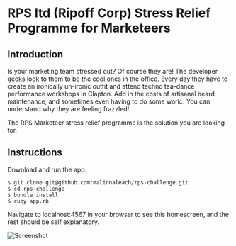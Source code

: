 # RPS ltd (Ripoff Corp) Stress Relief Programme for Marketeers

Introduction
-------
Is your marketing team stressed out?  Of course they are!  The developer geeks look to them to be the cool ones in the office.  Every day they have to create an ironically un-ironic outfit and attend techno tea-dance performance workshops in Clapton.  Add in the costs of artisanal beard maintenance, and sometimes even having to do some work..  You can understand why they are feeling frazzled!

The RPS Marketeer stress relief programme is the solution you are looking for.  

Instructions
----

Download and run the app:
```
$ git clone git@github.com:malinnaleach/rps-challenge.git
$ cd rps-challenge
$ bundle install
$ ruby app.rb
```

Navigate to localhost:4567 in your browser to see this homescreen, and the rest should be self explanatory.

![Screenshot](https://photos-6.dropbox.com/t/2/AABnMl6OZMVfJRirbUcjM5nDs8wjK_F2cuGu34pt3mG_XQ/12/95118321/png/32x32/1/_/1/2/Screen%20Shot%202016-10-16%20at%2010.06.29.png/EMqo6UkYLyACKAI/G_T4oiL0aIXjusWdL4cmdl8ZjJQAOeTXpqsC_dfStsg?size=2048x1536&size_mode=3)
